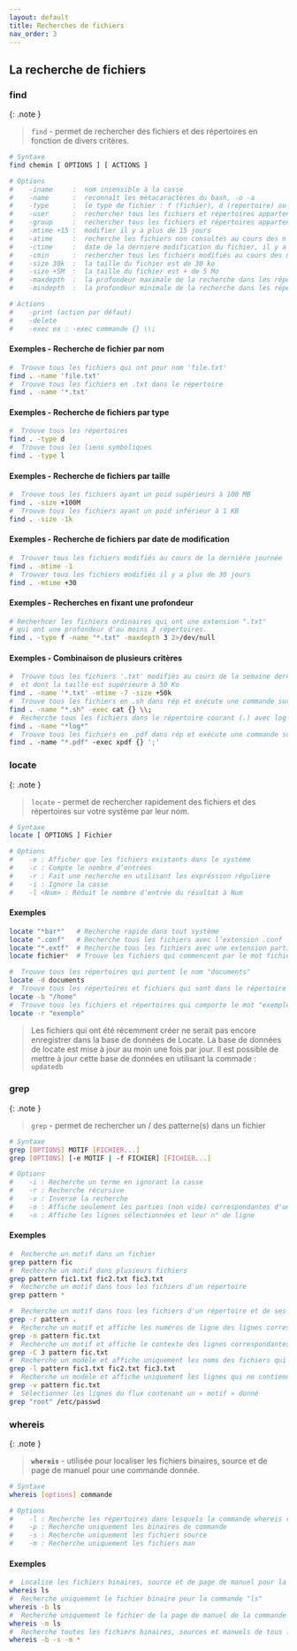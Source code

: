 ```yaml
---
layout: default
title: Recherches de fichiers
nav_order: 3
---
```


## La recherche de fichiers

### find

{: .note }

> `find` - permet de rechercher des fichiers et des répertoires en fonction de divers critères.

```bash
# Syntaxe
find chemin [ OPTIONS ] [ ACTIONS ]

# Options
#    -iname     :  nom insensible à la casse
#    -name      :  reconnaît les métacaractères du bash, -o -a
#    -type      :  le type de fichier : f (fichier), d (repertoire) ou l (lien)
#    -user      :  rechercher tous les fichiers et répertoires appartenant à un utilisateur
#    -group     :  rechercher tous les fichiers et répertoires appartenant à un groupe
#    -mtime +15 :  modifier il y a plus de 15 jours
#    -atime     :  recherche les fichiers non consultés au cours des n derniers jours (-n ou +n)
#    -ctime     :  date de la derniere modification du fichier, il y a - de, + de ou exactement n*24 h
#    -cmin      :  rechercher tous les fichiers modifiés au cours des n minutes (-n ou +n)
#    -size 30k  :  la taille du fichier est de 30 ko
#    -size +5M  :  la taille du fichier est + de 5 Mo
#    -maxdepth  :  la profondeur maximale de la recherche dans les répertoires
#    -mindepth  :  la profondeur minimale de la recherche dans les répertoires

# Actions
#    -print (action par défaut)
#    -delete
#    -exec ex : -exec commande {} \\;
```

#### Exemples - Recherche de fichier par nom

```bash
#  Trouve tous les fichiers qui ont pour nom 'file.txt'
find . -name 'file.txt'
#  Trouve tous les fichiers en .txt dans le répertoire
find . -name '*.txt'
```

#### Exemples - Recherche de fichiers par type

```bash
#  Trouve tous les répertoires
find . -type d
#  Trouve tous les liens symboliques
find . -type l
```

#### Exemples - Recherche de fichiers par taille

```bash
#  Trouve tous les fichiers ayant un poid supérieurs à 100 MB
find . -size +100M
#  Trouve tous les fichiers ayant un poid inférieur à 1 KB
find . -size -1k
```

#### Exemples - Recherche de fichiers par date de modification

```bash
#  Trouver tous les fichiers modifiés au cours de la dernière journée
find . -mtime -1
#  Trouver tous les fichiers modifiés il y a plus de 30 jours
find . -mtime +30
```

#### Exemples - Recherches en fixant une profondeur

```bash
# Recherhcer les fichiers ordinaires qui ont une extension ".txt"
# qui ont une profondeur d'au moins 3 répertoires.
find . -type f -name "*.txt" -maxdepth 3 2>/dev/null

```

#### Exemples - Combinaison de plusieurs critères

```bash
#  Trouve tous les fichiers '.txt' modifiés au cours de la semaine dernière
#  et dont la taille est supérieure à 50 Ko
find . -name '*.txt' -mtime -7 -size +50k
#  Trouve tous les fichiers en .sh dans rép et exécute une commande sur chacun
find . -name "*.sh" -exec cat {} \\;
#  Recherche tous les fichiers dans le répertoire courant (.) avec log dans leur nom
find . -­name "*log*"
#  Trouve tous les fichiers en .pdf dans rép et exécute une commande sur chacun
find . ­-name "*.pdf" ­-exec xpdf {} ';'
```

### locate

{: .note }

> `locate` - permet de rechercher rapidement des fichiers et des répertoires sur votre système par leur nom.

```bash
# Syntaxe
locate [ OPTIONS ] Fichier

# Options
#    -e : Afficher que les fichiers existants dans le système
#    -c	: Compte le nombre d’entrées
#    -r : Fait une recherche en utilisant les expréssion régulière
#    -i : Ignore la casse
#    -l <Num> : Réduit le nombre d’entrée du résultat à Num
```

#### Exemples

```bash
locate "*bar*"   # Recherche rapide dans tout système
locate ".conf"   # Recherche tous les fichiers avec l’extension .conf
locate "*.extf"  # Recherche tous les fichiers avec une extension particulière
locate fichier*  # Trouve les fichiers qui commencent par le mot fichier

#  Trouve tous les répertoires qui portent le nom "documents"
locate -d documents
#  Trouve tous les répertoires et fichiers qui sont dans le répertoire "/home"
locate -b "/home"
#  Trouve tous les fichiers et répertoires qui comporte le mot "exemple" dans leur nom
locate -r "exemple"
```

> Les fichiers qui ont été récemment créer ne serait pas encore enregistrer dans la base de données de Locate. La base de données de locate est mise à jour au moin une fois par jour. Il est possible de mettre à jour cette base de données en utilisant la commade : `updatedb`

### grep

{: .note }

> `grep` - permet de rechercher un / des patterne(s) dans un fichier

```bash
# Syntaxe
grep [OPTIONS] MOTIF [FICHIER...]
grep [OPTIONS] [-e MOTIF | -f FICHIER] [FICHIER...]

# Options
#    -i : Recherche un terme en ignorant la casse
#    -r : Recherche récursive
#    -v : Inverse la recherche
#    -o : Affiche seulement les parties (non vide) correspondantes d'une ligne
#    -n : Affiche les lignes sélectionnées et leur n° de ligne
```

#### Exemples

```bash
#  Recherche un motif dans un fichier
grep pattern fic
#  Recherche un motif dans plusieurs fichiers
grep pattern fic1.txt fic2.txt fic3.txt
#  Recherche un motif dans tous les fichiers d'un répertoire
grep pattern *

#  Recherche un motif dans tous les fichiers d'un répertoire et de ses sous-répertoires
grep -r pattern .
#  Recherche un motif et affiche les numéros de ligne des lignes correspondantes
grep -n pattern fic.txt
#  Recherche un motif et affiche le contexte des lignes correspondantes
grep -C 3 pattern fic.txt
#  Recherche un modèle et affiche uniquement les noms des fichiers qui contiennent une correspondance
grep -l pattern fic1.txt fic2.txt fic3.txt
#  Recherche un modèle et affiche uniquement les lignes qui ne contiennent PAS de correspondance :
grep -v pattern fic.txt
#  Sélectionner les lignes du flux contenant un « motif » donné
grep "root" /etc/passwd
```

### whereis

{: .note }

> **`whereis`** - utilisée pour localiser les fichiers binaires, source et de page de manuel pour une commande donnée.

```bash
# Syntaxe
whereis [options] commande

# Options
#    -l : Recherche les répertoires dans lesquels la commande whereis recherche.
#    -p : Recherche uniquement les binaires de commande
#    -s : Recherche uniquement les fichiers source
#    -m : Recherche uniquement les fichiers man
```

#### Exemples

```bash
#  Localise les fichiers binaires, source et de page de manuel pour la commande "ls"
whereis ls
#  Recherche uniquement le fichier binaire pour la commande "ls"
whereis -b ls
#  Recherche uniquement le fichier de la page de manuel de la commande "ls"
whereis -m ls
#  Recherche toutes les fichiers binaires, sources et manuels de tous les commandes présent sur l'os
whereis -b -s -m *
```
